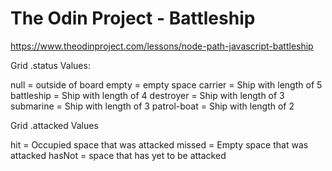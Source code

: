 # The Odin Project - Battleship
https://www.theodinproject.com/lessons/node-path-javascript-battleship


<!-- for future reference
Grid.ships Index
[0] Carrier
[1] Battleship
[2] Destroyer              
[3] Submarine
[4] Patrol Boat -->

Grid .status Values:

null = outside of board
empty = empty space
carrier = Ship with length of 5
battleship = Ship with length of 4
destroyer = Ship with length of 3
submarine = Ship with length of 3
patrol-boat = Ship with length of 2

Grid .attacked Values

hit = Occupied space that was attacked
missed = Empty space that was attacked
hasNot = space that has yet to be attacked